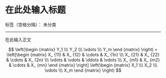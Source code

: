 ﻿# 在此处输入标题

标签（空格分隔）： 未分类

---

在此输入正文


$$ \left(\begin {matrix} Y_1  \\\ Y_2 \\\  \vdots \\\ Y_m \end {matrix} \right) =
\left[\begin {matrix}	X_ {11} & X_ {12}	&	\cdots	& 	X_ {1n} \\\ X_ {21}  &	 X_ {22}	&	\cdots	&	X_ {2n}	\\\ \vdots &	\vdots	&	\ddots	&	\vdots	\\\  X_ {m1} &	X_ {m2}	&	\cdots	&	X_ {mn} \end {matrix}	\right] 
\left(\begin {matrix} X_1  \\\ X_2 \\\  \vdots \\\ X_m \end {matrix} \right)
$$
